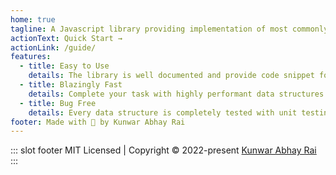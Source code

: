 ```yaml
---
home: true
tagline: A Javascript library providing implementation of most commonly used javascript library
actionText: Quick Start →
actionLink: /guide/
features:
  - title: Easy to Use
    details: The library is well documented and provide code snippet for multiple use cases.
  - title: Blazingly Fast
    details: Complete your task with highly performant data structures.
  - title: Bug Free
    details: Every data structure is completely tested with unit testing.
footer: Made with 💖 by Kunwar Abhay Rai
---
```


::: slot footer
MIT Licensed | Copyright © 2022-present [Kunwar Abhay Rai](https://github.com/kunwarAbhay)
:::
